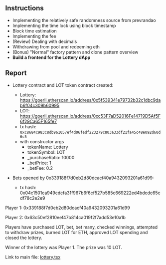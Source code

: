 ## Instructions
- Implementing the relatively safe randomness source from prevrandao
- Implementing the time lock using block timestamp
- Block time estimation
- Implementing the fee
- (Review) Dealing with decimals
- Withdrawing from pool and redeeming eth
- (Bonus) "Normal" factory pattern and clone pattern overview
- **Build a frontend for the Lottery dApp**

## Report

- Lottery contract and LOT token contract created:
    - Lottery: https://goerli.etherscan.io/address/0x5f539341e79732b32c1dbc9dab6f04c309b60995
    - LOT: https://goerli.etherscan.io/address/0xc53F7aD52016Fe14719D5Af5F6f29Ca65F165fe7
    - tx hash: `0xc8684c983c8db961057ef4d06fedf223279c803a33df21fa45c48e092d60d6c5`
    - with constructor args
        - tokenName: Lottery
        - tokenSymbol: LOT
        - _purchaseRatio: 10000
        - _betPrice: 1
        - _betFee: 0.2

- Bets opened by 0x339188f7d0eb2d80dcacf40a9432093201a61d99:
    - tx hash: 0x04c1501ca949cdcfa31f967b6f6cf527b585c669222ed4bdcdc65cdf78c2e2e9

Player 1: 0x339188f7d0eb2d80dcacf40a9432093201a61d99

Player 2: 0x63c50ef2810eef47b814ca019f2f7add53e10a1b

Players have purchased LOT, bet, bet many, checked winnings, attempted to withdraw prizes, burned LOT for ETH, approved LOT spending and closed the lottery.

Winner of the lottery was Player 1. The prize was 10 LOT.

Link to main file: [lottery.tsx](week4/client/pages/lottery.tsx) 


